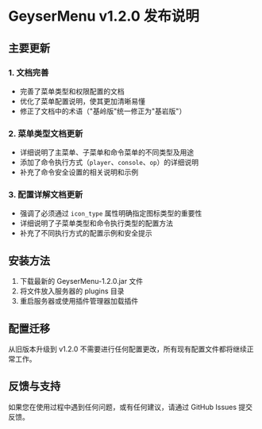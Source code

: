 # GeyserMenu v1.2.0 发布说明

## 主要更新

### 1. 文档完善
- 完善了菜单类型和权限配置的文档
- 优化了菜单配置说明，使其更加清晰易懂
- 修正了文档中的术语（"基岭版"统一修正为"基岩版"）

### 2. 菜单类型文档更新
- 详细说明了主菜单、子菜单和命令菜单的不同类型及用途
- 添加了命令执行方式（`player`、`console`、`op`）的详细说明
- 补充了命令安全设置的相关说明和示例

### 3. 配置详解文档更新
- 强调了必须通过 `icon_type` 属性明确指定图标类型的重要性
- 详细说明了子菜单类型和命令执行类型的配置方法
- 补充了不同执行方式的配置示例和安全提示

## 安装方法

1. 下载最新的 GeyserMenu-1.2.0.jar 文件
2. 将文件放入服务器的 plugins 目录
3. 重启服务器或使用插件管理器加载插件

## 配置迁移

从旧版本升级到 v1.2.0 不需要进行任何配置更改，所有现有配置文件都将继续正常工作。

## 反馈与支持

如果您在使用过程中遇到任何问题，或有任何建议，请通过 GitHub Issues 提交反馈。